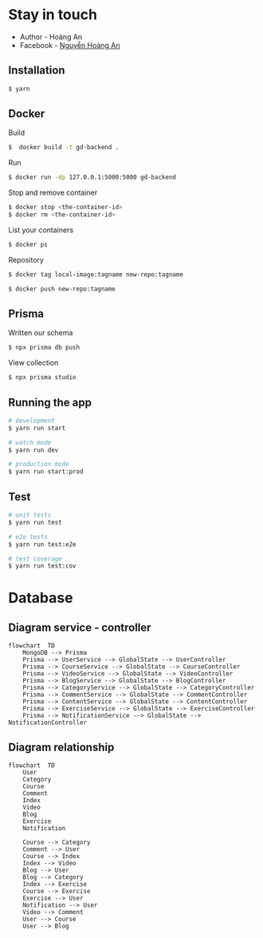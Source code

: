# Stay in touch

- Author - Hoàng An
- Facebook - [Nguyễn Hoàng An](https://www.facebook.com/profile.php?id=100026299908997)

## Installation

```bash
$ yarn
```

## Docker

Build

```bash
$  docker build -t gd-backend .
```

Run

```bash
$ docker run -dp 127.0.0.1:5000:5000 gd-backend
```

Stop and remove container
```bash
$ docker stop <the-container-id>
$ docker rm <the-container-id>
```

List your containers

```bash
$ docker ps
```

Repository

```bash
$ docker tag local-image:tagname new-repo:tagname

$ docker push new-repo:tagname
```
## Prisma

Written our schema

```bash
$ npx prisma db push
```

View collection

```bash
$ npx prisma studio
```

## Running the app

```bash
# development
$ yarn run start

# watch mode
$ yarn run dev

# production mode
$ yarn run start:prod
```

## Test

```bash
# unit tests
$ yarn run test

# e2e tests
$ yarn run test:e2e

# test coverage
$ yarn run test:cov
```

# Database

## Diagram service - controller

```mermaid
flowchart  TD
    MongoDB --> Prisma
    Prisma --> UserService --> GlobalState --> UserController
    Prisma --> CourseService --> GlobalState --> CourseController
    Prisma --> VideoService --> GlobalState --> VideoController
    Prisma --> BlogService --> GlobalState --> BlogController
    Prisma --> CategoryService --> GlobalState --> CategoryController
    Prisma --> CommentService --> GlobalState --> CommentController
    Prisma --> ContentService --> GlobalState --> ContentController
    Prisma --> ExerciseService --> GlobalState --> ExerciseController
    Prisma --> NotificationService --> GlobalState --> NotificationController

```

## Diagram relationship

```mermaid
flowchart  TD
    User
    Category
    Course
    Comment
    Index
    Video
    Blog
    Exercise
    Notification

    Course --> Category
    Comment --> User
    Course --> Index
    Index --> Video
    Blog --> User
    Blog --> Category
    Index --> Exercise
    Course --> Exercise
    Exercise --> User
    Notification --> User
    Video --> Comment
    User --> Course
    User --> Blog

```
